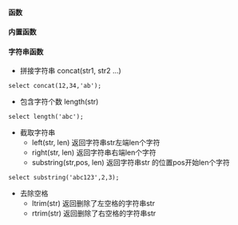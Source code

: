 #### 函数


#### 内置函数


#### 字符串函数
- 拼接字符串 concat(str1, str2 ...)

```
select concat(12,34,'ab');
```

- 包含字符个数 length(str)
```
select length('abc');
```

- 截取字符串
    - left(str, len) 返回字符串str左端len个字符
    - right(str, len) 返回字符串右端len个字符
    - substring(str,pos, len) 返回字符串str 的位置pos开始len个字符
```
select substring('abc123',2,3);
```

- 去除空格
    - ltrim(str) 返回删除了左空格的字符串str
    - rtrim(str) 返回删除了右空格的字符串str
    